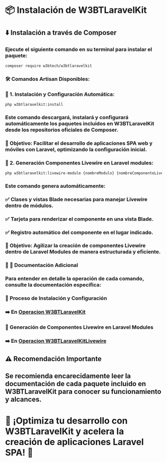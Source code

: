 # 📦 Instalación de W3BTLaravelKit  

## ⬇️ Instalación a través de **Composer**  
### Ejecute el siguiente comando en su terminal para instalar el paquete:  
```bash
composer require w3btech/w3btlaravelkit
```
### 🛠 Comandos Artisan Disponibles:
### 📌 1. Instalación y Configuración Automática:

```bash
php w3btlaravelkit:install
```
### Este comando descargará, instalará y configurará automáticamente los paquetes incluidos en W3BTLaravelKit desde los repositorios oficiales de Composer.

### 📌 Objetivo: Facilitar el desarrollo de aplicaciones SPA web y móviles con Laravel, optimizando la configuración inicial.

### 📌 2. Generación Componentes Livewire en Laravel modules:

```bash
php w3btlaravelkit:livewire-module {nombreModulo} {nombreComponenteLivewire}
```
### Este comando genera automáticamente:
### ✅ Clases y vistas Blade necesarias para manejar Livewire dentro de módulos.
### ✅ Tarjeta para renderizar el componente en una vista Blade.
### ✅ Registro automático del componente en el lugar indicado.

### 📌 Objetivo: Agilizar la creación de componentes Livewire dentro de Laravel Modules de manera estructurada y eficiente.

### 🔎 📖 Documentación Adicional
### Para entender en detalle la operación de cada comando, consulte la documentación específica:

### 📂 Proceso de Instalación y Configuración
### ➡️ En [Operacion W3BTLaravelKit](https://github.com/Sagat1200/W3BTLaravelKit/blob/main/Documentacion/5-OperacionW3BTLaravelKit.md)

### 📂 Generación de Componentes Livewire en Laravel Modules
### ➡️ En [Operacion W3BTLaravelKitLivewire](https://github.com/Sagat1200/W3BTLaravelKit/blob/main/Documentacion/6-OperacionW3BTLaravelKitLivewire.md)

## ⚠️ Recomendación Importante
## Se recomienda encarecidamente leer la documentación de cada paquete incluido en W3BTLaravelKit para conocer su funcionamiento y alcances.

# 📢 ¡Optimiza tu desarrollo con W3BTLaravelKit y acelera la creación de aplicaciones Laravel SPA! 🚀